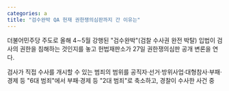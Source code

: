 ```yaml
---
categories: a
title: "검수완박 QA 헌재 권한쟁의심판까지 간 이유는"
---
```

  더불어민주당 주도로 올해 4∼5월 강행된 "검수완박"(검찰 수사권 완전 박탈) 입법이 검사의 권한을 침해하는 것인지를 놓고 헌법재판소가 27일 권한쟁의심판 공개 변론을 연다.
 
 검사가 직접 수사를 개시할 수 있는 범죄의 범위를 공직자·선거·방위사업·대형참사·부패·경제 등 "6대 범죄"에서 부패·경제 등 "2대 범죄"로 축소하고, 경찰이 수사한 사건 중 